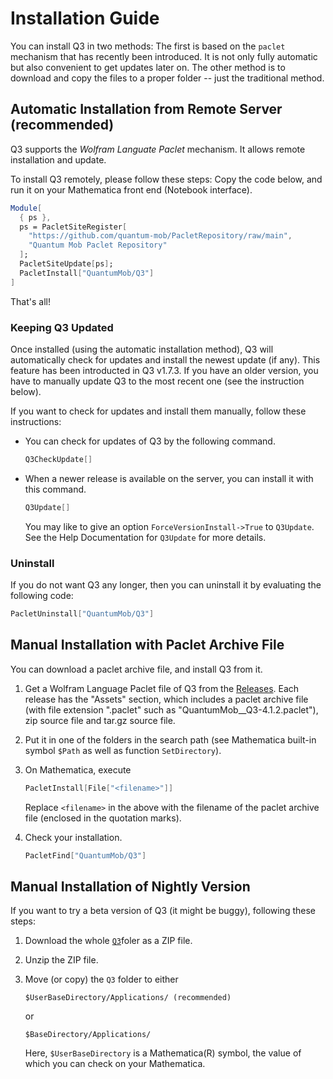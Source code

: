 # Installation Guide

You can install Q3 in two methods: The first is based on the `paclet` mechanism that has recently been introduced. It is not only fully automatic but also convenient to get updates later on. The other method is to download and copy the files to a proper folder -- just the traditional method.

## Automatic Installation from Remote Server (recommended)

Q3 supports the *Wolfram Languate Paclet* mechanism. It allows remote installation and update.

To install Q3 remotely, please follow these steps:
Copy the code below, and run it on your Mathematica front end (Notebook interface).
```Mathematica
Module[
  { ps },
  ps = PacletSiteRegister[
    "https://github.com/quantum-mob/PacletRepository/raw/main",
    "Quantum Mob Paclet Repository"
  ];
  PacletSiteUpdate[ps];
  PacletInstall["QuantumMob/Q3"]
]
```
That's all!


### Keeping Q3 Updated

Once installed (using the automatic installation method), Q3 will automatically check for updates and install the newest update (if any). This feature has been introducted in Q3 v1.7.3. If you have an older version, you have to manually update Q3 to the most recent one (see the instruction below).

If you want to check for updates and install them manually, follow these instructions:

- You can check for updates of Q3 by the following command.
  ```Mathematica
  Q3CheckUpdate[]
  ```

- When a newer release is available on the server, you can install it with this command.
  ```Mathematica
  Q3Update[]
  ```  
  You may like to give an option `ForceVersionInstall->True` to `Q3Update`. See the Help Documentation for `Q3Update` for more details.

### Uninstall

If you do not want Q3 any longer, then you can uninstall it by evaluating the following code:

```Mathematica
PacletUninstall["QuantumMob/Q3"]
```

## Manual Installation with Paclet Archive File

You can download a paclet archive file, and install Q3 from it.

1. Get a Wolfram Language Paclet file of Q3 from the [Releases](https://github.com/quantum-mob/Q3/releases). Each release has the "Assets" section, which includes a paclet archive file (with file extension ".paclet" such as "QuantumMob__Q3-4.1.2.paclet"), zip source file and tar.gz source file.

2. Put it in one of the folders in the search path (see Mathematica built-in symbol `$Path` as well as function `SetDirectory`).

3. On Mathematica, execute
    ```Mathematica
    PacletInstall[File["<filename>"]]
    ```
    Replace `<filename>` in the above with the filename of the paclet archive file (enclosed in the quotation marks).

4. Check your installation.
    ```Mathematica
    PacletFind["QuantumMob/Q3"]
    ```

## Manual Installation of Nightly Version

If you want to try a beta version of Q3 (it might be buggy), following these steps:

1. Download the whole [`Q3`](https://github.com/quantum-mob/Q3/tree/main/Q3)foler as a ZIP file.

2. Unzip the ZIP file.

3. Move (or copy) the `Q3` folder to either

   ```
   $UserBaseDirectory/Applications/ (recommended)
   ```

   or
   
   ```
   $BaseDirectory/Applications/
   ```

   Here, `$UserBaseDirectory` is a Mathematica(R) symbol, the value of which you can check on your Mathematica.
